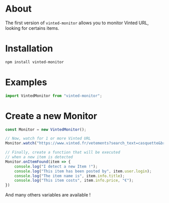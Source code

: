 # About
The first version of `vinted-monitor` allows you to monitor Vinted URL, looking for certains items.

# Installation

```bash
npm install vinted-monitor
```
# Examples

```ts
import VintedMonitor from "vinted-monitor";
```

# Create a new Monitor

```ts
const Monitor = new VintedMonitor();

// Now, watch for 1 or more Vinted URL
Monitor.watch("https://www.vinted.fr/vetements?search_text=casquette&brand_id[]=362&order=newest_first&color_id[]=12")

// Finally, create a function that will be executed
// when a new item is detected
Monitor.onItemFound(item => {
    console.log("I detect a new Item !");
    console.log("This item has been posted by", item.user.login);
    console.log("The item name is", item.info.title);
    console.log("This item costs", item.info.price, "€");
})
```

And many others variables are available !